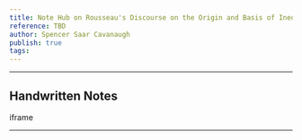 ```yaml
---
title: Note Hub on Rousseau's Discourse on the Origin and Basis of Inequality Among Men
reference: TBD
author: Spencer Saar Cavanaugh
publish: true
tags:
---
```

---

## Handwritten Notes


iframe

---
